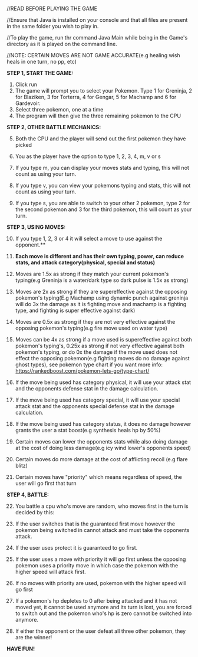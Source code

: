 ﻿//READ BEFORE PLAYING THE GAME
 
//Ensure that Java is installed on your console and that all files are present in the same folder you wish to play in.
 
//To play the game, run thr command Java Main while being in the Game's directory as it is played on the command line.

//NOTE: CERTAIN MOVES ARE NOT GAME ACCURATE(e.g healing wish heals in one turn, no pp, etc)

**STEP 1, START THE GAME:**
 1. Click run
 2. The game will prompt you to select your Pokemon. Type 1 for Greninja, 2 for Blaziken, 3 for Torterra, 4 for Gengar, 5 for Machamp and 6 for Gardevoir. 
 3. Select three pokemon, one at a time
 4. The program will then give the three remaining pokemon to the CPU
 
 **STEP 2, OTHER BATTLE MECHANICS:**
 
 5. Both the CPU and the player will send out the first pokemon they have picked
 
 6. You as the player have the option to type 1, 2, 3, 4, m, v or s
    
 7. If you type m, you can display your moves stats and typing, this will not count as using your turn.
    
 8. If you type v, you can view your pokemons typing and stats, this will not count as using your turn.
     
 9. If you type s, you are able to switch to your other 2 pokemon, type 2 for the second pokemon and 3 for the third pokemon, this will count as your turn.
 
 **STEP 3, USING MOVES:** 
 
10. If you type 1, 2, 3 or 4 it will select a move to use against the opponent.**

11. **Each move is different and has their own typing, power, can reduce stats, and attack category(physical, special and status)**
    
12. Moves are 1.5x as strong if they match your current pokemon's typing(e.g Greninja is a water/dark type so dark pulse is 1.5x as strong)
    
13. Moves are 2x as strong if they are supereffective against the opposing pokemon's typing(E.g Machamp using dynamic punch against greninja will do 3x the damage as it is fighting move and machamp is a fighting type, and fighting is super effective against dark)
    
14. Moves are 0.5x as strong if they are not very effective against the opposing pokemon's typing(e.g fire move used on water type)
    
15. Moves can be 4x as strong if a move used is supereffective against both pokemon's typing's, 0.25x as strong if not very effective against both pokemon's typing, or do 0x the damage if the move used does not effect the opposing pokemon(e.g fighting moves do no damage against ghost types), see pokemon type chart if you want more info: https://rankedboost.com/pokemon-lets-go/type-chart/
    
16.  If the move being used has category physical, it will use your attack stat and the opponents defense stat in the damage calculation.
    
17. If the move being used has category special, it will use your special attack stat and the opponents special defense stat in the damage calculation.
    
18. If the move being used has category status, it does no damage however grants the user a stat boost(e.g synthesis heals hp by 50%)
    
19. Certain moves can lower the opponents stats while also doing damage at the cost of doing less damage(e.g icy wind lower's opponents speed)
    
20. Certain moves do more damage at the cost of afflicting recoil (e.g flare blitz)
    
21. Certain moves have "priority" which means regardless of speed, the user will go first that turn

**STEP 4, BATTLE:**

22. You battle a cpu who's move are random, who moves first in the turn is decided by this:

23. If the user switches that is the guaranteed first move however the pokemon being switched in cannot attack and must take the opponents attack.
    
24. If the user uses protect it is guaranteed to go first.
    
25. If the user uses a move with priority it will go first unless the opposing pokemon uses a priority move in which case the pokemon with the higher speed will attack first.
    
26. If no moves with priority are used, pokemon with the higher speed will go first
    
27. If a pokemon's hp depletes to 0 after being attacked and it has not moved yet, it cannot be used anymore and its turn is lost, you are forced to switch out and the pokemon who's hp is zero cannot be switched into anymore.
    
28. If either the opponent or the user defeat all three other pokemon, they are the winner!

**HAVE FUN!**
	

